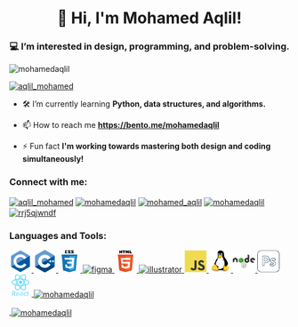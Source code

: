<h1 align="center">👋 Hi, I'm Mohamed Aqlil!</h1>
<h3 align="center">💻 I’m interested in design, programming, and problem-solving.</h3>

<p align="left"> <img src="https://komarev.com/ghpvc/?username=mohamedaqlil&label=Profile%20views&color=0e75b6&style=flat" alt="mohamedaqlil" /> </p>

<p align="left"> <a href="https://twitter.com/aqlil_mohamed" target="blank"><img src="https://img.shields.io/twitter/follow/aqlil_mohamed?logo=twitter&style=for-the-badge" alt="aqlil_mohamed" /></a> </p>

- 🛠️ I’m currently learning **Python, data structures, and algorithms.**

- 📫 How to reach me **https://bento.me/mohamedaqlil**

- ⚡ Fun fact **I'm working towards mastering both design and coding simultaneously!**

<h3 align="left">Connect with me:</h3>
<p align="left">
<a href="https://twitter.com/aqlil_mohamed" target="blank"><img align="center" src="https://raw.githubusercontent.com/rahuldkjain/github-profile-readme-generator/master/src/images/icons/Social/twitter.svg" alt="aqlil_mohamed" height="30" width="40" /></a>
<a href="https://linkedin.com/in/mohamedaqlil" target="blank"><img align="center" src="https://raw.githubusercontent.com/rahuldkjain/github-profile-readme-generator/master/src/images/icons/Social/linked-in-alt.svg" alt="mohamedaqlil" height="30" width="40" /></a>
<a href="https://www.behance.net/mohamed_aqlil" target="blank"><img align="center" src="https://raw.githubusercontent.com/rahuldkjain/github-profile-readme-generator/master/src/images/icons/Social/behance.svg" alt="mohamed_aqlil" height="30" width="40" /></a>
<a href="https://www.hackerrank.com/mohamedaqlil" target="blank"><img align="center" src="https://raw.githubusercontent.com/rahuldkjain/github-profile-readme-generator/master/src/images/icons/Social/hackerrank.svg" alt="mohamedaqlil" height="30" width="40" /></a>
<a href="https://www.leetcode.com/rrj5qjwndf" target="blank"><img align="center" src="https://raw.githubusercontent.com/rahuldkjain/github-profile-readme-generator/master/src/images/icons/Social/leet-code.svg" alt="rrj5qjwndf" height="30" width="40" /></a>
</p>

<h3 align="left">Languages and Tools:</h3>
<p align="left"> <a href="https://www.cprogramming.com/" target="_blank" rel="noreferrer"> <img src="https://raw.githubusercontent.com/devicons/devicon/master/icons/c/c-original.svg" alt="c" width="40" height="40"/> </a> <a href="https://www.w3schools.com/cpp/" target="_blank" rel="noreferrer"> <img src="https://raw.githubusercontent.com/devicons/devicon/master/icons/cplusplus/cplusplus-original.svg" alt="cplusplus" width="40" height="40"/> </a> <a href="https://www.w3schools.com/css/" target="_blank" rel="noreferrer"> <img src="https://raw.githubusercontent.com/devicons/devicon/master/icons/css3/css3-original-wordmark.svg" alt="css3" width="40" height="40"/> </a> <a href="https://www.figma.com/" target="_blank" rel="noreferrer"> <img src="https://www.vectorlogo.zone/logos/figma/figma-icon.svg" alt="figma" width="40" height="40"/> </a> <a href="https://www.framer.com/" target="_blank" src="https://www.vectorlogo.zone/logos/git-scm/git-scm-icon.svg" alt="git" width="40" height="40"/> </a> <a href="https://www.w3.org/html/" target="_blank" rel="noreferrer"> <img src="https://raw.githubusercontent.com/devicons/devicon/master/icons/html5/html5-original-wordmark.svg" alt="html5" width="40" height="40"/> </a> <a href="https://www.adobe.com/in/products/illustrator.html" target="_blank" rel="noreferrer"> <img src="https://www.vectorlogo.zone/logos/adobe_illustrator/adobe_illustrator-icon.svg" alt="illustrator" width="40" height="40"/> </a> <a href="https://developer.mozilla.org/en-US/docs/Web/JavaScript" target="_blank" rel="noreferrer"> <img src="https://raw.githubusercontent.com/devicons/devicon/master/icons/javascript/javascript-original.svg" alt="javascript" width="40" height="40"/> </a> <a href="https://www.linux.org/" target="_blank" rel="noreferrer"> <img src="https://raw.githubusercontent.com/devicons/devicon/master/icons/linux/linux-original.svg" alt="linux" width="40" height="40"/> </a> <a href="https://nodejs.org" target="_blank" rel="noreferrer"> <img src="https://raw.githubusercontent.com/devicons/devicon/master/icons/nodejs/nodejs-original-wordmark.svg" alt="nodejs" width="40" height="40"/> </a> <a href="https://www.photoshop.com/en" target="_blank" rel="noreferrer"> <img src="https://raw.githubusercontent.com/devicons/devicon/master/icons/photoshop/photoshop-line.svg" alt="photoshop" width="40" height="40"/> </a> <a href="https://reactjs.org/" target="_blank" rel="noreferrer"> <img src="https://raw.githubusercontent.com/devicons/devicon/master/icons/react/react-original-wordmark.svg" alt="react" width="40" height="40"/> </a> <a href="https://www.sketch.com/" target="_blank"

<p><img align="center" src="https://github-readme-stats.vercel.app/api/top-langs?username=mohamedaqlil&show_icons=true&locale=en&layout=compact" alt="mohamedaqlil" /></p>

<p>&nbsp;<img align="center" src="https://github-readme-stats.vercel.app/api?username=mohamedaqlil&show_icons=true&locale=en" alt="mohamedaqlil" /></p>
